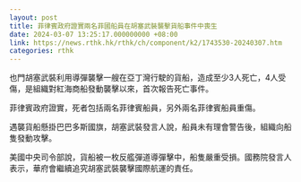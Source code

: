```yaml
---
layout: post
title: 菲律賓政府證實兩名菲國船員在胡塞武裝襲擊貨船事件中喪生
date: 2024-03-07 13:25:17.000000000 +08:00
link: https://news.rthk.hk/rthk/ch/component/k2/1743530-20240307.htm
categories: rthk
---
```


也門胡塞武裝利用導彈襲擊一艘在亞丁灣行駛的貨船，造成至少3人死亡，4人受傷，是組織對紅海商船發動襲擊以來，首次報告死亡事件。

菲律賓政府證實，死者包括兩名菲律賓船員，另外兩名菲律賓船員重傷。

遇襲貨船懸掛巴巴多斯國旗，胡塞武裝發言人說，船員未有理會警告後，組織向船隻發動攻擊。

美國中央司令部說，貨船被一枚反艦彈道導彈擊中，船隻嚴重受損。國務院發言人表示，華府會繼續追究胡塞武裝襲擊國際航運的責任。
